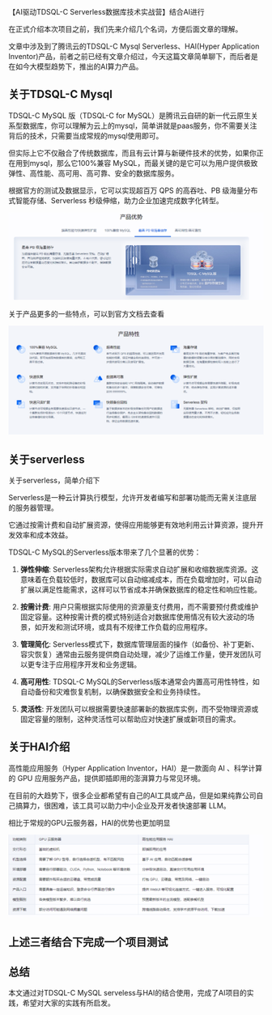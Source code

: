 【AI驱动TDSQL-C Serverless数据库技术实战营】结合AI进行

在正式介绍本次项目之前，我们先来介绍几个名词，方便后面文章的理解。

文章中涉及到了腾讯云的TDSQL-C Mysql Serverless、HAI(Hyper Application Inventor)产品，前者之前已经有文章介绍过，今天这篇文章简单聊下，而后者是在如今大模型趋势下，推出的AI算力产品。

## 关于TDSQL-C Mysql

TDSQL-C MySQL 版（TDSQL-C for MySQL）是腾讯云自研的新一代云原生关系型数据库，你可以理解为云上的mysql，简单讲就是paas服务，你不需要关注背后的技术，只需要当成常规的mysql使用即可。

但实际上它不仅融合了传统数据库，而且有云计算与新硬件技术的优势，如果你正在用到mysql，那么它100%兼容 MySQL，而最关键的是它可以为用户提供极致弹性、高性能、高可用、高可靠、安全的数据库服务。

根据官方的测试及数据显示，它可以实现超百万 QPS 的高吞吐、PB 级海量分布式智能存储、Serverless 秒级伸缩，助力企业加速完成数字化转型。

![](image.png)

关于产品更多的一些特点，可以到官方文档去查看

![](image-1.png)

## 关于serverless

关于serverless，简单介绍下

Serverless是一种云计算执行模型，允许开发者编写和部署功能而无需关注底层的服务器管理。

它通过按需计费和自动扩展资源，使得应用能够更有效地利用云计算资源，提升开发效率和成本效益。

TDSQL-C MySQL的Serverless版本带来了几个显著的优势：

1. **弹性伸缩**: Serverless架构允许根据实际需求自动扩展和收缩数据库资源。这意味着在负载较低时，数据库可以自动缩减成本，而在负载增加时，可以自动扩展以满足性能需求，这样可以节省成本并确保数据库的稳定性和响应性能。

2. **按需计费**: 用户只需根据实际使用的资源量支付费用，而不需要预付费或维护固定容量。这种按需计费的模式特别适合对数据库使用情况有较大波动的场景，如开发和测试环境，或具有不规律工作负载的应用程序。

3. **管理简化**: Serverless模式下，数据库管理层面的操作（如备份、补丁更新、容灾恢复）通常由云服务提供商自动处理，减少了运维工作量，使开发团队可以更专注于应用程序开发和业务逻辑。

4. **高可用性**: TDSQL-C MySQL的Serverless版本通常会内置高可用性特性，如自动备份和灾难恢复机制，以确保数据安全和业务持续性。

5. **灵活性**: 开发团队可以根据需要快速部署新的数据库实例，而不受物理资源或固定容量的限制，这种灵活性可以帮助应对快速扩展或新项目的需求。


## 关于HAI介绍

高性能应用服务（Hyper Application Inventor，HAI）是一款面向 AI 、科学计算 的 GPU 应用服务产品，提供即插即用的澎湃算力与常见环境。

在目前的大趋势下，很多企业都希望有自己的AI工具或产品，但是如果纯靠公司自己搞算力，很困难，该工具可以助力中小企业及开发者快速部署 LLM。

相比于常规的GPU云服务器，HAI的优势也更加明显

![](image-2.png)

## 上述三者结合下完成一个项目测试

## 总结

本文通过对TDSQL-C MySQL serveless与HAI的结合使用，完成了AI项目的实践，希望对大家的实践有所启发。